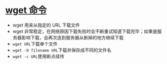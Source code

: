# [wget 命令](http://man.linuxde.net/wget)

- wget 用来从指定的 URL 下载文件
- wget 非常稳定，在网络原因下载失败时会不断重试知道下载完毕；如果是服务器影响下载，会再次连到服务器从断掉的地方继续下载
- `wget URL`下载单个文件
- `wget -O filename URL`下载并保存成不同的文件名
- `wget -c URL`使用断点续传
